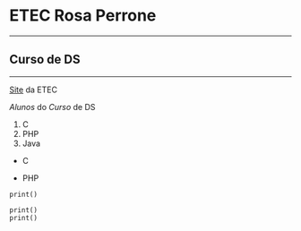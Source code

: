 # ETEC Rosa Perrone
---
## Curso de DS
---
[Site](http://rosaperrone.com.br/) da ETEC

_Alunos_ do _Curso_ de DS

1. C
2. PHP
3. Java

+ C
- PHP

`print()`

```
print()
print()



